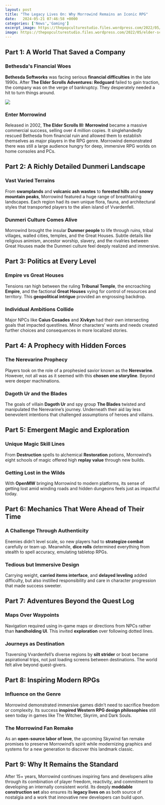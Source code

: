 ```yaml
---
layout: post
title: "The Legacy Lives On: Why Morrowind Remains an Iconic RPG"
date:   2024-05-21 07:46:58 +0000
categories: ['News','Gaming']
excerpt_image: https://thepopculturestudio.files.wordpress.com/2022/05/elder-scrolls-iii_morrowind_header.jpg
image: https://thepopculturestudio.files.wordpress.com/2022/05/elder-scrolls-iii_morrowind_header.jpg
---
```


## Part 1: A World That Saved a Company
### Bethesda's Financial Woes
**Bethesda Softworks** was facing serious **financial difficulties** in the late 1990s. After **The Elder Scrolls Adventures: Redguard** failed to gain traction, the company was on the verge of bankruptcy. They desperately needed a hit to turn things around.

![](https://i.ytimg.com/vi/4fbQBtj8DYo/maxresdefault.jpg)
### Enter Morrowind
Released in 2002, **The Elder Scrolls III: Morrowind** became a massive commercial success, selling over 4 million copies. It singlehandedly rescued Bethesda from financial ruin and allowed them to establish themselves as major players in the RPG genre. Morrowind demonstrated there was still a large audience hungry for deep, immersive RPG worlds on home consoles and PCs.
## Part 2: A Richly Detailed Dunmeri Landscape 
### Vast Varied Terrains
From **swamplands** and **volcanic ash wastes** to **forested hills** and **snowy mountain peaks**, Morrowind featured a huge range of breathtaking landscapes. Each region had its own unique flora, fauna, and architectural styles that transported players to the alien island of Vvardenfell.
### **Dunmeri Culture** Comes Alive 
Morrowind brought the insular **Dunmer people** to life through ruins, tribal villages, walled cities, temples, and the Great Houses. Subtle details like religious animism, ancestor worship, slavery, and the rivalries between Great Houses made the Dunmeri culture feel deeply realized and immersive.
## Part 3: Politics at Every Level
### Empire vs Great Houses
Tensions ran high between the ruling **Tribunal Temple**, the encroaching **Empire**, and the factional **Great Houses** vying for control of resources and territory. This **geopolitical intrigue** provided an engrossing backdrop.
### Individual Ambitions Collide  
Major NPCs like **Caius Cosades** and **Xivkyn** had their own intersecting goals that impacted questlines. Minor characters’ wants and needs created further choices and consequences in more localized stories.
## Part 4: A Prophecy with Hidden Forces  
### The Nerevarine Prophecy
Players took on the role of a prophesied savior known as the **Nerevarine**. However, not all was as it seemed with this **chosen one storyline**. Beyond were deeper machinations.
### Dagoth Ur and the Blades 
The goals of villain **Dagoth Ur** and spy group **The Blades** twisted and manipulated the Nerevarine’s journey. Underneath their aid lay less benevolent intentions that challenged assumptions of heroes and villains.
## Part 5: Emergent Magic and Exploration  
### Unique Magic Skill Lines
From **Destruction** spells to alchemical **Restoration** potions, Morrowind’s eight schools of magic offered high **replay value** through new builds. 
### Getting Lost in the Wilds
With **OpenMW** bringing Morrowind to modern platforms, its sense of getting lost amid winding roads and hidden dungeons feels just as impactful today.
## Part 6: Mechanics That Were Ahead of Their Time
### A Challenge Through Authenticity 
Enemies didn’t level scale, so new players had to **strategize combat** carefully or team up. Meanwhile, **dice rolls** determined everything from stealth to spell accuracy, emulating tabletop RPGs. 
### Tedious but Immersive Design  
Carrying weight, **carried items interface**, and **delayed leveling** added difficulty, but also instilled responsibility and care in character progression that made success sweeter.
## Part 7: Adventures Beyond the Quest Log
### Maps Over Waypoints 
Navigation required using in-game maps or directions from NPCs rather than **handholding UI**. This invited **exploration** over following dotted lines.
### Journeys as Destination
Traversing Vvardenfell’s diverse regions by **silt strider** or boat became aspirational trips, not just loading screens between destinations. The world felt alive beyond quest-givers.
## Part 8: Inspiring Modern RPGs
### Influence on the Genre 
Morrowind demonstrated immersive games didn’t need to sacrifice freedom or complexity. Its success **inspired Western RPG design philosophies** still seen today in games like The Witcher, Skyrim, and Dark Souls. 
### The Morrowind Fan Remake
As an **open-source labor of love**, the upcoming Skywind fan remake promises to preserve Morrowind’s spirit while modernizing graphics and systems for a new generation to discover this landmark classic.
## Part 9: Why It Remains the Standard 
After 15+ years, Morrowind continues inspiring fans and developers alike through its combination of player freedom, reactivity, and commitment to developing an internally consistent world. Its deeply **moddable construction set** also ensures its **legacy lives on** as both source of nostalgia and a work that innovative new developers can build upon.
